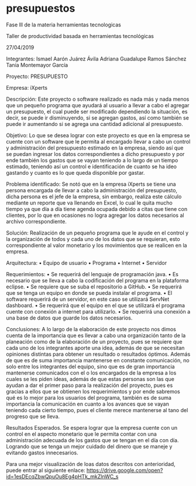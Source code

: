 # presupuestos
Fase lll de la materia herramientas tecnologicas

Taller de productividad basada en herramientas tecnológicas

27/04/2019

Integrantes:
Ismael Aarón Juárez Ávila 
Adriana Guadalupe Ramos Sánchez
Tania Montemayor García

Proyecto: PRESUPUESTO

Empresa: iXperts

Descripción:
Este proyecto o software realizado es nada más y nada menos que un pequeño programa que ayudará al usuario a llevar a cabo el agregar un presupuesto, el cual puede ser modificado  dependiendo la situación, es decir, se puede ir disminuyendo, si se agregan gastos, así como también se puede ir aumentando si se agrega una cantidad adicional al presupuesto.

Objetivo:
Lo que se desea lograr con este proyecto es que en la empresa se cuente con un software que le permita al encargado llevar a cabo un control y administración del presupuesto estimado en la empresa, siendo así que se puedan ingresar los datos correspondientes a dicho presupuesto y por ende también los gastos que se vayan teniendo a lo largo de un tiempo estimado, teniendo así un control e identificación de cuanto se ha ideo gastando y cuanto es lo que queda disponible por gastar.

Problema identificado:
Se notó que en la empresa iXperts se tiene una persona encargada de llevar a cabo la administración del presupuesto, dicha persona es el jefe de la empresa, sin embargo, realiza este cálculo mediante un reporte que va llenando en Excel, lo cual le quita mucho tiempo ya que día a día tiene agenda ocupada debido a citas que tiene con clientes, por lo que en ocasiones no logra agregar los datos necesarios al archivo correspondiente.

Solución:
Realización de un pequeño programa que le ayude en el control y la organización de todos y cada uno de los datos que se requieran, esto correspondiente al valor monetario y los movimientos que se realicen en la empresa.

Arquitectura:
•	Equipo de usuario
•	Programa
•	Internet
•	Servidor

Requerimientos:
•	Se requerirá del  lenguaje de programación java.
•	Es necesario que se lleva a cabo la codificación del programa en la plataforma eclipse.
•	Se requiere que se suba el repositorio a GitHub.
•	Se requerirá que se tenga un equipo en donde se pueda instalar el programa.
•	El software requerirá de un servidor, en este caso se utilizará ServNet dashboard.
•	Se requerirá que el equipo en el que se utilizará el  programa cuente con conexión a internet para utilizarlo.
•	Se requerirá una conexión a una base de datos que guarde los datos necesarios.

Conclusiones:
A lo largo de la elaboración de este proyecto nos dimos cuenta de la importancia que es llevar a cabo una organización tanto de la planeación como de la elaboración de un proyecto, pues se requiere que cada uno de los integrantes aporte una idea, además de que se necesitan opiniones distintas para obtener un resultado o resultados óptimos.
Además de que es de suma importancia mantenerse en constante comunicación, no solo entre los integrantes del equipo, sino que es de gran importancia mantenerse comunicados con el o los encargados de la empresa a los cuales se les piden ideas, además de que estas personas son las que ayudan  a dar el primer paso para la realización del proyecto, pues es gracias a ellos que se obtienen los requerimientos y por ende sabremos qué es lo mejor para los usuarios del programa, también es de suma importancia la comunicación en cuanto a los avances que se vayan teniendo cada cierto tiempo, pues el cliente merece mantenerse al tano del progreso que se lleva.

Resultados Esperados.
Se espera lograr que la empresa cuente con un control en el aspecto  monetario que le permita contar con una administración adecuada de los gastos que se tengan en el día con día. Logrando que se tenga un mejor cuidado del dinero que se maneje y evitando gastos innecesarios.

Para una mejor visualización de loas datos descritos con anterioridad, puede entrar al siguiente enlace: 
https://drive.google.com/open?id=1esDEcqZbwQpuOu8Eg4pHTk_mkZlnWC_s
